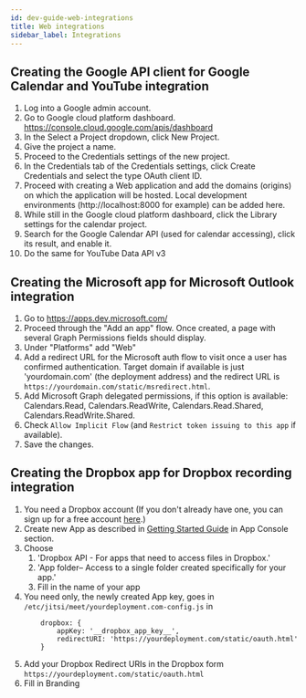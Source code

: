 ```yaml
---
id: dev-guide-web-integrations
title: Web integrations
sidebar_label: Integrations
---
```


## Creating the Google API client for Google Calendar and YouTube integration

1. Log into a Google admin account.
1. Go to Google cloud platform dashboard. https://console.cloud.google.com/apis/dashboard
1. In the Select a Project dropdown, click New Project.
1. Give the project a name.
1. Proceed to the Credentials settings of the new project.
1. In the Credentials tab of the Credentials settings, click Create Credentials and select the type OAuth client ID.
1. Proceed with creating a Web application and add the domains (origins) on which the application will be hosted. Local development environments (http://localhost:8000 for example) can be added here.
1. While still in the Google cloud platform dashboard, click the Library settings for the calendar project.
1. Search for the Google Calendar API (used for calendar accessing), click its result, and enable it.
1. Do the same for YouTube Data API v3

## Creating the Microsoft app for Microsoft Outlook integration

1. Go to https://apps.dev.microsoft.com/
1. Proceed through the "Add an app" flow. Once created, a page with several Graph Permissions fields should display.
1. Under "Platforms" add "Web"
1. Add a redirect URL for the Microsoft auth flow to visit once a user has confirmed authentication. Target domain if available is just 'yourdomain.com' (the deployment address) and the redirect URL is `https://yourdomain.com/static/msredirect.html`.
1. Add Microsoft Graph delegated permissions, if this option is available: Calendars.Read, Calendars.ReadWrite, Calendars.Read.Shared, Calendars.ReadWrite.Shared.
1. Check `Allow Implicit Flow` (and `Restrict token issuing to this app` if available).
1. Save the changes.

## Creating the Dropbox app for Dropbox recording integration

1. You need a Dropbox account (If you don't already have one, you can sign up for a free account [here](https://www.dropbox.com/register).)
2. Create new App as described in [Getting Started Guide](https://www.dropbox.com/developers/reference/getting-started?_tk=guides_lp&_ad=guides2&_camp=get_started#app%20console) in App Console section.
3. Choose
    1. 'Dropbox API - For apps that need to access files in Dropbox.' 
    1. 'App folder– Access to a single folder created specifically for your app.'
    1. Fill in the name of your app
4. You need only, the newly created App key, goes in `/etc/jitsi/meet/yourdeployment.com-config.js` in 
    ``` title="/etc/jitsi/meet/yourdeployment.com-config.js"
        dropbox: {
            appKey: '__dropbox_app_key__',
            redirectURI: 'https://yourdeployment.com/static/oauth.html'
        }
    ```
5. Add your Dropbox Redirect URIs in the Dropbox form `https://yourdeployment.com/static/oauth.html`
6. Fill in Branding
